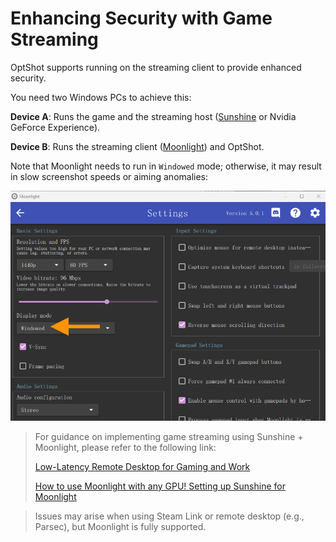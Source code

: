 # Enhancing Security with Game Streaming

OptShot supports running on the streaming client to provide enhanced security.

You need two Windows PCs to achieve this:

**Device A**: Runs the game and the streaming host ([Sunshine](https://app.lizardbyte.dev/Sunshine) or Nvidia GeForce Experience).

**Device B**: Runs the streaming client  ([Moonlight](https://moonlight-stream.org/)) and OptShot.

Note that Moonlight needs to run in `Windowed` mode; otherwise, it may result in slow screenshot speeds or aiming anomalies:

![](../assets/dual/moonlight_setting.png)


> For guidance on implementing game streaming using Sunshine + Moonlight, please refer to the following link:
> 
> [Low-Latency Remote Desktop for Gaming and Work](https://www.youtube.com/watch?v=YBH3MAvylVg)
> 
> [How to use Moonlight with any GPU! Setting up Sunshine for Moonlight](https://www.youtube.com/watch?v=Wb8j8Ojd4YQ)

> Issues may arise when using Steam Link or remote desktop (e.g., Parsec), but Moonlight is fully supported.